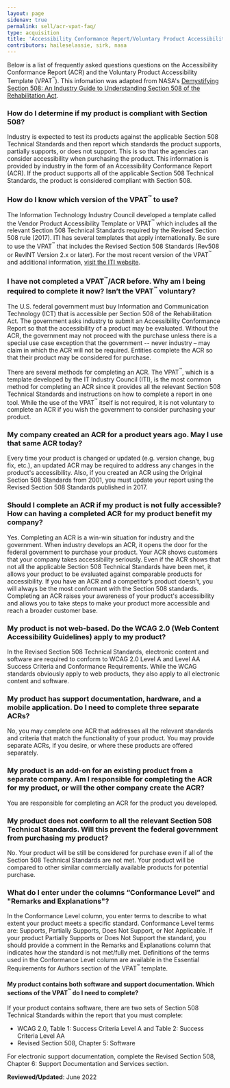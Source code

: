 ```yaml
---
layout: page
sidenav: true
permalink: sell/acr-vpat-faq/
type: acquisition
title: 'Accessibility Conformance Report/Voluntary Product Accessibility Template (VPAT<sup>&trade;</sup>) Frequently Asked Questions (FAQ)'
contributors: haileselassie, sirk, nasa
---
```


Below is a list of frequently asked questions questions on the Accessibility Conformance Report (ACR) and the Voluntary Product Accessibility Template (VPAT<sup>&trade;</sup>). This infomation was adapted from NASA's [Demystifying Section 508: An Industry Guide to Understanding Section 508 of the Rehabilitation Act][5].

### How do I determine if my product is compliant with Section 508?
Industry is expected to test its products against the applicable Section 508 Technical Standards and then report which standards the product supports, partially supports, or does not support. This is so that the agencies can consider accessibility when purchasing the product. This information is provided by industry in the form of an Accessibility Conformance Report (ACR). If the product supports all of the applicable Section 508 Technical Standards, the product is considered compliant with Section 508.

### How do I know which version of the VPAT<sup>&trade;</sup> to use?
The Information Technology Industry Council developed a template called the Vendor Product Accessibility Template or VPAT<sup>&trade;</sup> which includes all the relevant Section 508 Technical Standards required by the Revised Section 508 rule (2017). ITI has several templates that apply internationally. Be sure to use the VPAT<sup>&trade;</sup> that includes the Revised Section 508 Standards (Rev508 or RevINT Version 2.x or later). For the most recent version of the VPAT<sup>&trade;</sup> and additional information, [visit the ITI website][2].

### I have not completed a VPAT<sup>&trade;</sup>/ACR before. Why am I being required to complete it now? Isn’t the VPAT<sup>&trade;</sup> voluntary?
The U.S. federal government must buy Information and Communication Technology (ICT) that is accessible per Section 508 of the Rehabilitation Act. The government asks industry to submit an Accessibility Conformance Report so that the accessibility of a product may be evaluated. Without the ACR, the government may not proceed with the purchase unless there is a special use case exception that the government -- never industry – may claim in which the ACR will not be required. Entities complete the ACR so that their product may be considered for purchase.

There are several methods for completing an ACR. The VPAT<sup>&trade;</sup>, which is a template developed by the IT Industry Council (ITI), is the most common method for completing an ACR since it provides all the relevant Section 508 Technical Standards and instructions on how to complete a report in one tool. While the use of the VPAT<sup>&trade;</sup> itself is not required, it is not voluntary to complete an ACR if you wish the government to consider purchasing your product.

### My company created an ACR for a product years ago. May I use that same ACR today?
Every time your product is changed or updated (e.g. version change, bug fix, etc.), an updated ACR may be required to address any changes in the product's accessibility. Also, if you created an ACR using the Original Section 508 Standards from 2001, you must update your report using the Revised Section 508 Standards published in 2017.

### Should I complete an ACR if my product is not fully accessible? How can having a completed ACR for my product benefit my company?
Yes. Completing an ACR is a win-win situation for industry and the government. When industry develops an ACR, it opens the door for the federal government to purchase your product. Your ACR shows customers that your company takes accessibility seriously. Even if the ACR shows that not all the applicable Section 508 Technical Standards have been met, it allows your product to be evaluated against comparable products for accessibility. If you have an ACR and a competitor’s product doesn’t, you will always be the most conformant with the Section 508 standards. Completing an ACR raises your awareness of your product's accessibility and allows you to take steps to make your product more accessible and reach a broader customer base.

### My product is not web-based. Do the WCAG 2.0 (Web Content Accessibility Guidelines) apply to my product?
In the Revised Section 508 Technical Standards, electronic content and software are required to conform to WCAG 2.0 Level A and Level AA Success Criteria and Conformance Requirements. While the WCAG standards obviously apply to web products, they also apply to all electronic content and software.

### My product has support documentation, hardware, and a mobile application. Do I need to complete three separate ACRs?
No, you may complete one ACR that addresses all the relevant standards and criteria that match the functionality of your product. You may provide separate ACRs, if you desire, or where these products are offered separately.

### My product is an add-on for an existing product from a separate company. Am I responsible for completing the ACR for my product, or will the other company create the ACR?
You are responsible for completing an ACR for the product you developed.

### My product does not conform to all the relevant Section 508 Technical Standards. Will this prevent the federal government from purchasing my product?
No. Your product will be still be considered for purchase even if all of the Section 508 Technical Standards are not met. Your product will be compared to other similar commercially available products for potential purchase.

### What do I enter under the columns “Conformance Level” and "Remarks and Explanations"? 
In the Conformance Level column, you enter terms to describe to what extent your product meets a specific standard. Conformance Level terms are: Supports, Partially Supports, Does Not Support, or Not Applicable. If your product Partially Supports or Does Not Support the standard, you should provide a comment in the Remarks and Explanations column that indicates how the standard is not met/fully met. Definitions of the terms used in the Conformance Level column are available in the Essential Requirements for Authors section of the VPAT<sup>&trade;</sup> template. 

#### My product contains both software and support documentation. Which sections of the VPAT<sup>&trade;</sup> do I need to complete?
If your product contains software, there are two sets of Section 508 Technical Standards within the report that you must complete:
* WCAG 2.0, Table 1: Success Criteria Level A and Table 2: Success Criteria Level AA
* Revised Section 508, Chapter 5: Software

For electronic support documentation, complete the Revised Section 508, Chapter 6: Support Documentation and Services section.

**Reviewed/Updated**:  June 2022

 [1]: https://www.access-board.gov/guidelines-and-standards/communications-and-it/about-the-ict-refresh/final-rule
 [2]: https://www.itic.org/policy/accessibility/vpat
 [3]: {{site.baseurl}}/sell
 [4]: {{site.baseurl}}/buy/request-accessibility-information
 [5]: https://www.sewp.nasa.gov/documents/Section_508_Guide_111821.pdf
 